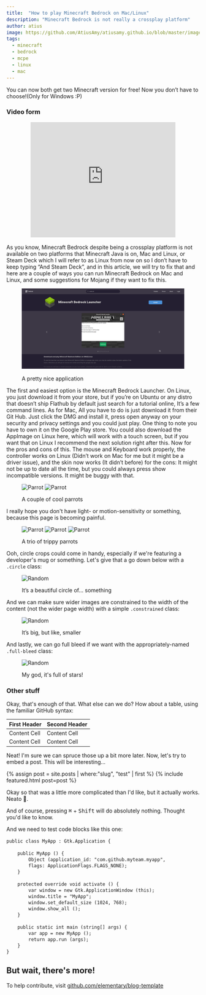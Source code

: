 ```yaml
---
title:  "How to play Minecraft Bedrock on Mac/Linux"
description: "Minecraft Bedrock is not really a crossplay platform"
author: atius
image: https://github.com/AtiusAmy/atiusamy.github.io/blob/master/images/Unix%20Bedrock2.png
tags:
  - minecraft
  - bedrock
  - mcpe
  - linux
  - mac
---
```


You can now both get two Minecraft version for free! Now you don’t have to choose!(Only for Windows :P)

### Video form

<p align="center"><iframe style="width:75%;height:300px;" src="https://www.youtube.com/embed/jeFiSXEC1Ps" frameborder="0" allow="accelerometer; autoplay; encrypted-media; gyroscope; picture-in-picture" allowfullscreen></iframe></p>

As you know, Minecraft Bedrock despite being a crossplay platform is not available on two platforms that Minecraft Java is on, Mac and Linux, or Steam Deck which I will refer to as Linux from now on so I don’t have to keep typing “And Steam Deck”, and in this article, we will try to fix that and here are a couple of ways you can run Minecraft Bedrock on Mac and Linux, and some suggestions for Mojang if they want to fix this.
<figure markdown="1">

![Download it on Flathub](https://github.com/AtiusAmy/atiusamy.github.io/blob/master/images/Screenshot%202023-06-26%20at%2009-06-32%20Minecraft%20Bedrock%20Launcher%20Flathub.png)

<figcaption>A pretty nice application</figcaption>
</figure>

The first and easiest option is the Minecraft Bedrock Launcher. On Linux, you just download it from your store, but if you’re on Ubuntu or any distro that doesn’t ship Flathub by default just search for a tutorial online, It’s a few command lines. As for Mac, All you have to do is just download it from their Git Hub. Just click the DMG and install it, press open anyway on your security and privacy settings and you could just play. One thing to note you have to own it on the Google Play store. You could also download the AppImage on Linux here, which will work with a touch screen, but if you want that on Linux I recommend the next solution right after this. Now for the pros and cons of this. The mouse and Keyboard work properly, the controller works on Linux (Didn’t work on Mac for me but it might be a driver issue), and the skin now works (It didn’t before) for the cons: It might not be up to date all the time, but you could always press show incompatible versions. It might be buggy with that.

<figure class="half" markdown="1">

![Parrot](https://media.giphy.com/media/l3q2zVr6cu95nF6O4/giphy.gif)
![Parrot](https://media.giphy.com/media/l3q2zVr6cu95nF6O4/giphy.gif)

<figcaption>A couple of cool parrots</figcaption>
</figure>

I really hope you don't have light- or motion-sensitivity or something, because this page is becoming painful.

<figure class="third" markdown="1">

![Parrot](https://media.giphy.com/media/l3q2zVr6cu95nF6O4/giphy.gif)
![Parrot](https://media.giphy.com/media/l3q2zVr6cu95nF6O4/giphy.gif)
![Parrot](https://media.giphy.com/media/l3q2zVr6cu95nF6O4/giphy.gif)

<figcaption>A trio of trippy parrots</figcaption>
</figure>

Ooh, circle crops could come in handy, especially if we're featuring a developer's mug or something. Let's give that a go down below with a `.circle` class:

<figure class="circle" markdown="1">

![Random](https://source.unsplash.com/random/500x500)

<figcaption>It’s a beautiful circle of… something</figcaption>
</figure>

And we can make sure wider images are constrained to the width of the content (not the wider page width) with a simple `.constrained` class:

<figure class="constrained" markdown="1">

![Random](https://source.unsplash.com/random/2000x1000)

<figcaption>It’s big, but like, smaller</figcaption>
</figure>

And lastly, we can go full bleed if we want with the appropriately-named `.full-bleed` class:

<figure class="full-bleed" markdown="1">

![Random](https://source.unsplash.com/random/2560x720)

<figcaption>My god, it's full of stars!</figcaption>
</figure>

### Other stuff

Okay, that's enough of that. What else can we do? How about a table, using the familiar GitHub syntax:

| First Header  | Second Header |
| ------------- | ------------- |
| Content Cell  | Content Cell  |
| Content Cell  | Content Cell  |

Neat! I'm sure we can spruce those up a bit more later. Now, let's try to embed a post. This will be interesting…

<aside>
{% assign post = site.posts | where:"slug", "test" | first %}
{% include featured.html post=post %}
</aside>

Okay so that was a little more complicated than I'd like, but it actually works. Neato 🌯️.

And of course, pressing <kbd>⌘</kbd> + <kbd>Shift</kbd> will do absolutely nothing. Thought you'd like to know.

And we need to test code blocks like this one:

```vala
public class MyApp : Gtk.Application {

    public MyApp () {
        Object (application_id: "com.github.myteam.myapp",
        flags: ApplicationFlags.FLAGS_NONE);
    }

    protected override void activate () {
        var window = new Gtk.ApplicationWindow (this);
        window.title = "MyApp";
        window.set_default_size (1024, 768);
        window.show_all ();
    }

    public static int main (string[] args) {
        var app = new MyApp ();
        return app.run (args);
    }
}
```

## But wait, there's more!

To help contribute, visit [github.com/elementary/blog-template](https://github.com/elementary/blog-template)
